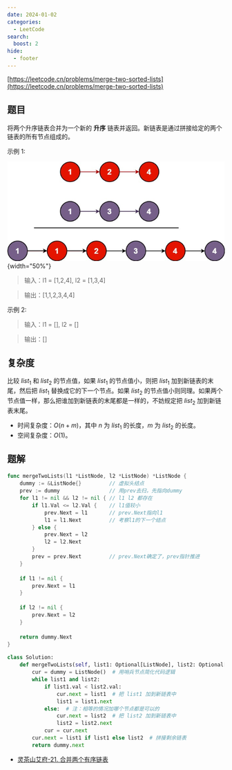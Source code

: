 ```yaml
---
date: 2024-01-02
categories:
  - LeetCode
search:
  boost: 2
hide:
  - footer
---
```


[https://leetcode.cn/problems/merge-two-sorted-lists](https://leetcode.cn/problems/merge-two-sorted-lists)

## 题目

将两个升序链表合并为一个新的 **升序** 链表并返回。新链表是通过拼接给定的两个链表的所有节点组成的。

示例 1:

![](../assets/img/leetcode/21.jpeg){width="50%"}

> 输入：l1 = [1,2,4], l2 = [1,3,4]

> 输出：[1,1,2,3,4,4]

示例 2:

> 输入：l1 = [], l2 = []

> 输出：[]

## 复杂度

比较 $list_1$ 和 $list_2$ 的节点值，如果 $list_1$ 的节点值小，则把 $list_1$ 加到新链表的末尾，然后把 $list_1$ 替换成它的下一个节点。如果 $list_2$ 的节点值小则同理。如果两个节点值一样，那么把谁加到新链表的末尾都是一样的，不妨规定把 $list_2$ 加到新链表末尾。

- 时间复杂度：$O(n + m)$，其中 $n$ 为 $list_1$ 的长度，$m$ 为 $list_2$ 的长度。
- 空间复杂度：$O(1)$。

## 题解

```go title="Go"
func mergeTwoLists(l1 *ListNode, l2 *ListNode) *ListNode {
    dummy := &ListNode{}         // 虚拟头结点
    prev := dummy                // 用prev去扫，先指向dummy
    for l1 != nil && l2 != nil { // l1 l2 都存在
        if l1.Val <= l2.Val {    // l1值较小
            prev.Next = l1       // prev.Next指向l1
            l1 = l1.Next         // 考察l1的下一个结点
        } else {
            prev.Next = l2
            l2 = l2.Next
        }
        prev = prev.Next         // prev.Next确定了，prev指针推进
    }

    if l1 != nil {
        prev.Next = l1
    }

    if l2 != nil {
        prev.Next = l2
    }

    return dummy.Next
}
```

```python title="Python"
class Solution:
    def mergeTwoLists(self, list1: Optional[ListNode], list2: Optional[ListNode]) -> Optional[ListNode]:
        cur = dummy = ListNode()  # 用哨兵节点简化代码逻辑
        while list1 and list2:
            if list1.val < list2.val:
                cur.next = list1  # 把 list1 加到新链表中
                list1 = list1.next
            else:  # 注：相等的情况加哪个节点都是可以的
                cur.next = list2  # 把 list2 加到新链表中
                list2 = list2.next
            cur = cur.next
        cur.next = list1 if list1 else list2  # 拼接剩余链表
        return dummy.next
```

- [灵茶山艾府-21. 合并两个有序链表](https://leetcode.cn/problems/merge-two-sorted-lists/solutions/2373691/liang-chong-fang-fa-die-dai-di-gui-pytho-wf75/?envType=study-plan-v2&envId=top-100-liked)
